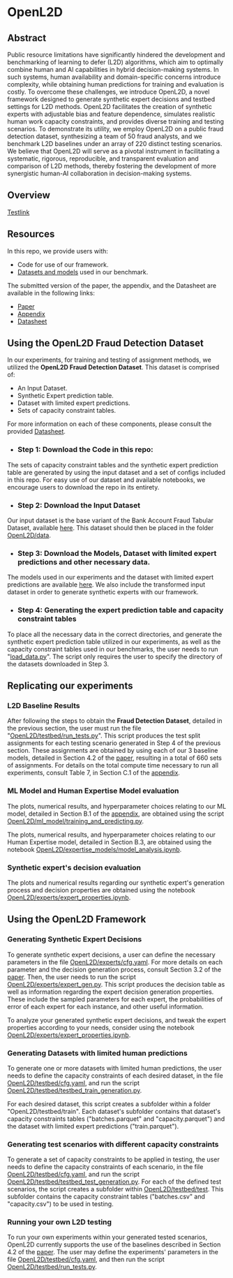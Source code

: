 ﻿# **O**pen**L2D**

## Abstract

Public resource limitations have significantly hindered the development and benchmarking of learning to defer (L2D) algorithms, which aim to optimally combine human and AI capabilities in hybrid decision-making systems. In such systems, human availability and domain-specific concerns introduce complexity, while obtaining human predictions for training and evaluation is costly. To overcome these challenges, we introduce OpenL2D, a novel framework designed to generate synthetic expert decisions and testbed settings for L2D methods. OpenL2D facilitates the creation of synthetic experts with adjustable bias and feature dependence, simulates realistic human work capacity constraints, and provides diverse training and testing scenarios. To demonstrate its utility, we employ OpenL2D on a public fraud detection dataset, synthesizing a team of 50 fraud analysts, and we benchmark L2D baselines under an array of 220 distinct testing scenarios. We believe that OpenL2D will serve as a pivotal instrument in facilitating a systematic, rigorous, reproducible, and transparent evaluation and comparison of L2D methods, thereby fostering the development of more synergistic human-AI collaboration in decision-making systems.

## Overview

[Testlink](#Using-the-OpenL2D-Fraud-Detection-Dataset)

## Resources
In this repo, we provide users with:

* Code for use of our framework.
* [Datasets and models](https://drive.google.com/drive/folders/1nAUlxdOmwC6ZNtch3rxwKwNUVrYNmxkV) used in our benchmark.

The submitted version of the paper, the appendix, and the Datasheet are available in the following links:

* [Paper](Documents/Paper.pdf)
* [Appendix](Documents/Appendix.pdf)
* [Datasheet](Documents/Datasheet.pdf)

## Using the OpenL2D Fraud Detection Dataset

In our experiments, for training and testing of assignment methods, we utilized the **OpenL2D Fraud Detection Dataset**. This dataset is comprised of:

* An Input Dataset.
* Synthetic Expert prediction table.
* Dataset with limited expert predictions.
* Sets of capacity constraint tables.

For more information on each of these components, please consult the provided [Datasheet](Documents/Datasheet.pdf).

* ### Step 1: Download the Code in this repo:
The sets of capacity constraint tables and the synthetic expert prediction table are generated by using the input dataset and a set of configs included in this repo. For easy use of our dataset and available notebooks, we encourage users to download the repo in its entirety.

* ### Step 2: Download the Input Dataset
Our input dataset is the base variant of the Bank Account Fraud Tabular Dataset, available [here](https://www.kaggle.com/datasets/sgpjesus/bank-account-fraud-dataset-neurips-2022?resource=download&select=Base.csv). This dataset should then be placed in the folder [OpenL2D/data](OpenL2D/data).

* ### Step 3: Download the Models, Dataset with limited expert predictions and other necessary data.
The models used in our experiments and the dataset with limited expert predictions are available [here](https://drive.google.com/drive/folders/1nAUlxdOmwC6ZNtch3rxwKwNUVrYNmxkV). We also include the transformed input dataset in order to generate synthetic experts with our framework. 

* ### Step 4: Generating the expert prediction table and capacity constraint tables

To place all the necessary data in the correct directories, and generate the synthetic expert prediction table utilized in our experiments, as well as the capacity constraint tables used in our benchmarks, the user needs to run "[load\_data.py](load_data.py)". The script only requires the user to specify the directory of the datasets downloaded in Step 3.

## Replicating our experiments

### L2D Baseline Results
After following the steps to obtain the **Fraud Detection Dataset**, detailed in the previous section, the user must run the file "[OpenL2D/testbed/run_tests.py](OpenL2D/testbed/run_tests.py)". This script produces the test split assignments for each testing scenario generated in Step 4 of the previous section. These assignments are obtained by using each of our 3 baseline models, detailed in Section 4.2 of the [paper](Documents/Paper.pdf),  resulting in a total of 660 sets of assignments. For details on the total compute time necessary to run all experiments, consult Table 7, in Section C.1 of the [appendix](Documents/Appendix.pdf). 

### ML Model and Human Expertise Model evaluation

The plots, numerical results, and hyperparameter choices relating to our ML model, detailed in Section B.1 of the [appendix](Documents/Appendix.pdf), are obtained using the script [OpenL2D/ml_model/training_and_predicting.py](OpenL2D/ml_model/training_and_predicting.py). 

The plots, numerical results, and hyperparameter choices relating to our Human Expertise model, detailed in Section B.3, are obtained using the notebook [OpenL2D/expertise_models/model_analysis.ipynb](OpenL2D/expertise_models/model_analysis.ipynb). 

### Synthetic expert's decision evaluation

The plots and numerical results regarding our synthetic expert's generation process and decision properties are obtained using the notebook [OpenL2D/experts/expert_properties.ipynb](OpenL2D/experts/expert_properties.ipynb). 

## Using the OpenL2D Framework

### Generating Synthetic Expert Decisions
To generate synthetic expert decisions, a user can define the necessary parameters in the file [OpenL2D/experts/cfg.yaml](OpenL2D/experts/cfg.yaml). For more details on each parameter and the decision generation process, consult Section 3.2 of the [paper](Documents/Paper.pdf). Then, the user needs to run the script [OpenL2D/experts/expert_gen.py](OpenL2D/experts/expert_gen.py). This script produces the decision table as well as information regarding the expert decision generation properties. These include the sampled parameters for each expert, the probabilities of error of each expert for each instance, and other useful information. 

To analyze your generated synthetic expert decisions, and tweak the expert properties according to your needs, consider using the notebook [OpenL2D/experts/expert_properties.ipynb](OpenL2D/experts/expert_properties.ipynb).

### Generating Datasets with limited human predictions

To generate one or more datasets with limited human predictions, the user needs to define the capacity constraints of each desired dataset, in the file [OpenL2D/testbed/cfg.yaml](OpenL2D/testbed/cfg.yaml), and run the script [OpenL2D/testbed/testbed_train_generation.py](OpenL2D/testbed/testbed_train_generation.py). 

For each desired dataset, this script creates a subfolder within a folder "OpenL2D/testbed/train". Each dataset's subfolder contains that dataset's capacity constraints tables ("batches.parquet" and "capacity.parquet") and the dataset with limited expert predictions ("train.parquet").

### Generating test scenarios with different capacity constraints

To generate a set of capacity constraints to be applied in testing, the user needs to define the capacity constraints of each scenario, in the file [OpenL2D/testbed/cfg.yaml](OpenL2D/testbed/cfg.yaml), and run the script [OpenL2D/testbed/testbed_test_generation.py](OpenL2D/testbed/testbed_test_generation.py). For each of the defined test scenarios, the script creates a subfolder within [OpenL2D/testbed/test](OpenL2D/testbed/test). This subfolder contains the capacity constraint tables ("batches.csv" and "capacity.csv") to be used in testing.

### Running your own L2D testing

To run your own experiments within your generated tested scenarios, OpenL2D currently supports the use of the baselines described in Section 4.2 of the [paper](Documents/Paper.pdf). The user may define the experiments' parameters in the file [OpenL2D/testbed/cfg.yaml](OpenL2D/testbed/cfg.yaml), and then run the script [OpenL2D/testbed/run\_tests.py](OpenL2D/testbed/run_tests.py).




